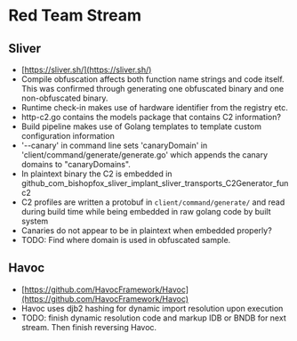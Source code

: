 # Red Team Stream

## Sliver

* [https://sliver.sh/](https://sliver.sh/)
* Compile obfuscation affects both function name strings and code itself. This was confirmed through generating one obfuscated binary and one non-obfuscated binary.
* Runtime check-in makes use of hardware identifier from the registry etc.
* http-c2.go contains the models package that contains C2 information?
* Build pipeline makes use of Golang templates to template custom configuration information
*  '--canary' in command line sets 'canaryDomain' in 'client/command/generate/generate.go' which appends the canary domains to "canaryDomains".
* In plaintext binary the C2 is embedded in github_com_bishopfox_sliver_implant_sliver_transports_C2Generator_func2
* C2 profiles are written a protobuf in `client/command/generate/` and read during build time while being embedded in raw golang code by built system
* Canaries do not appear to be in plaintext when embedded properly?
* TODO: Find where domain is used in obfuscated sample.

## Havoc

* [https://github.com/HavocFramework/Havoc](https://github.com/HavocFramework/Havoc)
* Havoc uses djb2 hashing for dynamic import resolution upon execution
* TODO: finish dynamic resolution code and markup IDB or BNDB for next stream. Then finish reversing Havoc.
